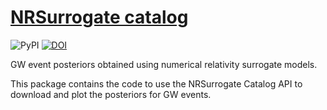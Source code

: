 # [NRSurrogate catalog](https://sxs-collaboration.github.io/nrsur_catalog)
![PyPI](https://img.shields.io/pypi/v/nrsur_catalog)
[![DOI](https://zenodo.org/badge/DOI/10.5281/zenodo.8115310.svg)](https://doi.org/10.5281/zenodo.8115310)

GW event posteriors obtained using numerical relativity surrogate models.

This package contains the code to use the NRSurrogate Catalog API to 
download and plot the posteriors for GW events. 
